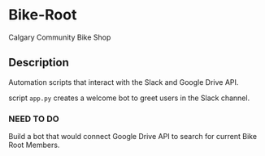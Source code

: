 # Bike-Root

Calgary Community Bike Shop

## Description

Automation scripts that interact with the Slack and Google Drive API.

script `app.py` creates a welcome bot to greet users in the Slack channel.

### NEED TO DO

Build a bot that would connect Google Drive API to search for current Bike Root Members.
